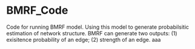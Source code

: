 # BMRF_Code
Code for running BMRF model.
Using this model to generate probabilsitic estimation of network structure.
BMRF can generate two outputs: (1) exisitence probability of an edge; (2) strength of an edge.
aaa
